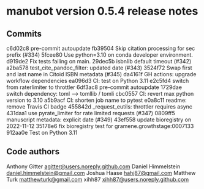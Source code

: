 manubot version 0.5.4 release notes
===================================

Commits
-------

c6d02c8 pre-commit autoupdate
fb39504 Skip citation processing for sec prefix (#334)
5fcee80 Use python=3.10 on conda developer environment.
d919de2 Fix tests failing on main.
29dec5b isbnlib default timeout (#342)
a2ba578 test_cite_pandoc_filter: updated date (#343)
3524f72 Swap first and last name in Citoid ISBN metadata (#345)
da4161f GH actions: upgrade workflow dependencies
ea096d3 CI: test on Python 3.11
e2c5fd4 switch from raterlimiter to throttler
6df3ac8 pre-commit autoupdate
1729dae switch dependency: toml --> tomllib / tomli
cbc0557 CI: revert max python version to 3.10
a5b9acf CI: shorten job name to pytest
e0a8c11 readme: remove Travis CI badge
455842d _request_eutils: throttler requires async
431daa1 use pyrate_limiter for rate limited requests (#347)
0809ff5 manuscript metadata: explicit date (#349)
43ef558 update bioregistry on 2022-11-12
35178e6 fix bioregistry test for gramene.growthstage:0007133
912aa0e Test on Python 3.11


Code authors
------------

Anthony Gitter <agitter@users.noreply.github.com>
Daniel Himmelstein <daniel.himmelstein@gmail.com>
Joshua Haase <hahj87@gmail.com>
Matthew Turk <matthewturk@gmail.com>
xihh87 <xihh87@users.noreply.github.com>
